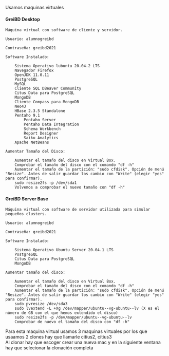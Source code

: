 Usamos maquinas virtuales


#### GreiBD Desktop

    Máquina virtual con software de cliente y servidor.

    Usuario: alumnogreibd

    Contraseña: greibd2021

    Software Instalado:

        Sistema Operativo lubuntu 20.04.2 LTS
        Navegador Firefox
        OpenJDK 11.0.11
        PostgreSQL
        MySQL
        Cliente SQL DBeaver Community
        Citus Data para PostgreSQL
        MongoDB
        Cliente Compass para MongoDB
        Neo4J
        HBase 2.3.5 Standalone
        Pentaho 9.1
            Pentaho Server
            Pentaho Data Integration
            Schema Workbench
            Report Designer
            Saiku Analytics
        Apache NetBeans

    Aumentar Tamaño del Disco:

        Aumentar el tamaño del disco en Virtual Box.
        Comprobar el tamaño del disco con el comando "df -h"
        Aumentar el tamaño de la partición: "sudo cfdisk". Opción de menú "Resize". Antes de salir guardar los cambio con "Write" (elegir "yes" para confirmar). 
        sudo resize2fs -p /dev/sda1
        Volvemos a comprobar el nuevo tamaño con "df -h"


#### GreiBD Server Base

    Máquina virtual con software de servidor utilizada para simular pequeños clusters.

    Usuario: alumnogreibd

    Contraseña: greibd2021

    Software Instalado:

        Sistema Operativo Ubuntu Server 20.04.1 LTS
        PostgreSQL
        Citus Data para PostgreSQL
        MongoDB

    Aumentar tamaño del disco:

        Aumentar el tamaño del disco en Virtual Box.
        Comprobar el tamaño del disco con el comando "df -h"
        Aumentar el tamaño de la partición: "sudo cfdisk". Opción de menú "Resize". Antes de salir guardar los cambio con "Write" (elegir "yes" para confirmar). 
        sudo pvresize /dev/sda3
        sudo lvextend -L +Xg /dev/mapper/ubuntu--vg-ubuntu--lv (X es el número de GB con el que hemos extendido el disco)
        sudo resize2fs -p /dev/mapper/ubuntu--vg-ubuntu--lv
        Comprobar de nuevo el tamaño del disco con "df -h"

Para esta maquina virtual usamos 3 maquinas virtuales por los que usaamos 2 clones hay que llamarle citius2, citius3    
Al clonar hay que escoger crear una nueva mac   y en la siguiente ventana hay que selecionar la clonación completa 
